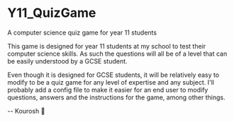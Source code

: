 
# Y11_QuizGame

 A computer science quiz game for year 11 students

This game is designed for year 11 students at my school to test their computer science skills. As such the questions will all be of a level that can be easily understood by a GCSE student.

Even though it is designed for GCSE students, it will be relatively easy to modify to be a quiz game for any level of expertise and any subject. I'll probably add a config file to make it easier for an end user to modify questions, answers and the instructions for the game, among other things.

-- Kourosh 🤖
